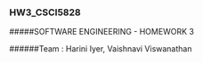 ### HW3_CSCI5828


#####SOFTWARE ENGINEERING   -    HOMEWORK 3

######Team : Harini Iyer, Vaishnavi Viswanathan


